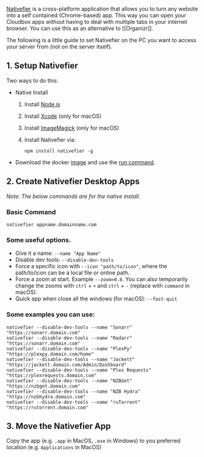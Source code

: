 [Nativefier](https://github.com/jiahaog/nativefier#nativefier) is a cross-platform application that allows you to turn any website into a self contained (Chrome-based) app. This way you can open your Cloudbox apps without having to deal with multiple tabs in your internet browser. You can use this as an alternative to [[Organizr]]. 


The following is a little guide to set Nativefier on the PC you want to access your server from (not on the server itself).


## 1. Setup Nativefier

Two ways to do this:

* Native Install

   1. Install [Node.js](https://nodejs.org/en/download/current)

   1. Install [Xcode](https://developer.apple.com/xcode) (only for macOS)

   1. Install [ImageMagick](https://www.imagemagick.org/script/download.php) (only for macOS)

   1. Install Nativefier via:

      ```
      npm install nativefier -g
      ```
* Download the docker [image](https://hub.docker.com/r/jiahaog/nativefier/) and use the [run command](https://github.com/jiahaog/nativefier#docker-image).

## 2. Create Nativefier Desktop Apps 

_Note: The below commands are for the native install._

### Basic Command


```
nativefier appname.domainname.com
```

### Some useful options. 

- Give it a name: `--name "App Name"`
- Disable dev tools: `--disable-dev-tools `
- Force a specific icon with `--icon "path/to/icon"`, where the path/to/icon can be a local file or online path.
- Force a zoom at start. Example `--zoom=0.8`. You can also temporarily change the zooms with `ctrl` + `+` and `ctrl` +  `-` (replace with `command` in macOS).
- Quick app when close all the windows (for macOS): `--fast-quit`

### Some examples you can use:

```
nativefier --disable-dev-tools --name "Sonarr" "https://sonarr.domain.com"
nativefier --disable-dev-tools --name "Radarr" "https://sonarr.domain.com"
nativefier --disable-dev-tools --name "PlexPy" "https://plexpy.domain.com/home"
nativefier --disable-dev-tools --name "Jackett" "https://jackett.domain.com/Admin/Dashboard"
nativefier --disable-dev-tools --name "Plex Requests" "https://plexrequests.domain.com"
nativefier --disable-dev-tools --name "NZBGet" "https://nzbget.domain.com"
nativefier --disable-dev-tools --name "NZB Hydra" "https://nzbhydra.domain.com"
nativefier --disable-dev-tools --name "ruTorrent" "https://rutorrent.domain.com"

```

## 3. Move the Nativefier App 

Copy the app (e.g.  `.app` in MacOS, `.exe` in Windows) to you preferred location (e.g. `Applications` in MacOS)





